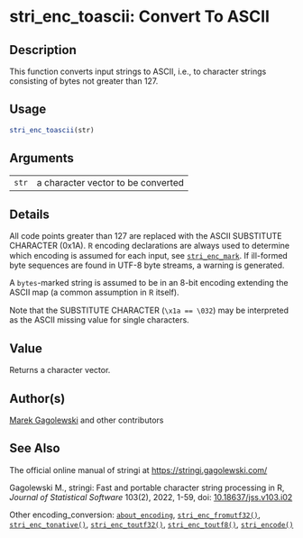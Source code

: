 # stri_enc_toascii: Convert To ASCII

## Description

This function converts input strings to ASCII, i.e., to character strings consisting of bytes not greater than 127.

## Usage

``` r
stri_enc_toascii(str)
```

## Arguments

|       |                                    |
|-------|------------------------------------|
| `str` | a character vector to be converted |

## Details

All code points greater than 127 are replaced with the ASCII SUBSTITUTE CHARACTER (0x1A). <span style="font-family: Courier New, Courier; color: #666666;">**R**</span> encoding declarations are always used to determine which encoding is assumed for each input, see [`stri_enc_mark`](stri_enc_mark.md). If ill-formed byte sequences are found in UTF-8 byte streams, a warning is generated.

A `bytes`-marked string is assumed to be in an 8-bit encoding extending the ASCII map (a common assumption in <span style="font-family: Courier New, Courier; color: #666666;">**R**</span> itself).

Note that the SUBSTITUTE CHARACTER (`\x1a == \032`) may be interpreted as the ASCII missing value for single characters.

## Value

Returns a character vector.

## Author(s)

[Marek Gagolewski](https://www.gagolewski.com/) and other contributors

## See Also

The official online manual of <span class="pkg">stringi</span> at <https://stringi.gagolewski.com/>

Gagolewski M., <span class="pkg">stringi</span>: Fast and portable character string processing in R, *Journal of Statistical Software* 103(2), 2022, 1-59, doi: [10.18637/jss.v103.i02](https://doi.org/10.18637/jss.v103.i02)

Other encoding_conversion: [`about_encoding`](about_encoding.md), [`stri_enc_fromutf32()`](stri_enc_fromutf32.md), [`stri_enc_tonative()`](stri_enc_tonative.md), [`stri_enc_toutf32()`](stri_enc_toutf32.md), [`stri_enc_toutf8()`](stri_enc_toutf8.md), [`stri_encode()`](stri_encode.md)
